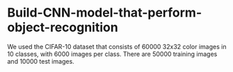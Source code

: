 # Build-CNN-model-that-perform-object-recognition
We used the CIFAR-10 dataset that consists of 60000 32x32 color images in 10 classes, with 6000 images per class. There are 50000 training images and 10000 test images.  
